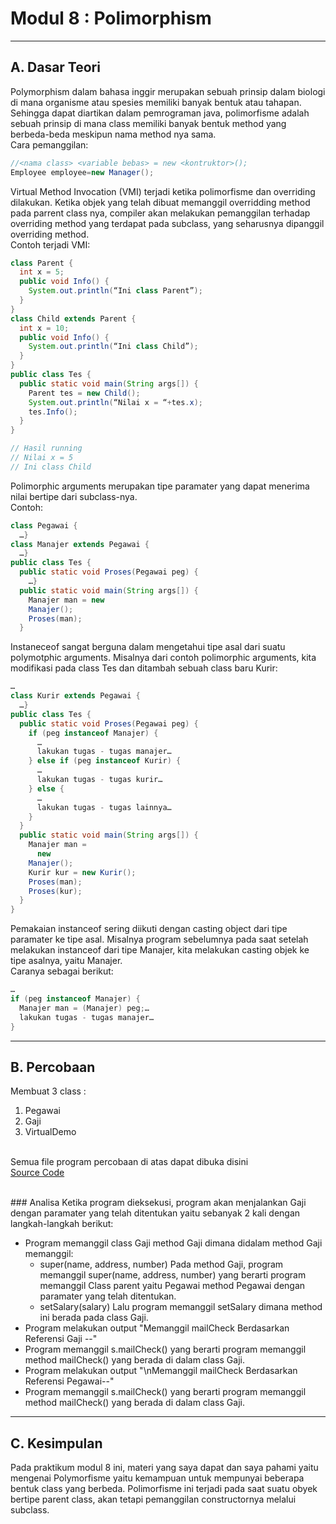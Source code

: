 # Modul 8 : Polimorphism


<hr>


## A. Dasar Teori
Polymorphism dalam bahasa inggir merupakan sebuah prinsip dalam biologi di mana organisme atau spesies memiliki banyak bentuk atau tahapan. Sehingga dapat diartikan dalam pemrograman java, polimorfisme adalah sebuah prinsip di mana class memiliki banyak bentuk method yang berbeda-beda meskipun nama method nya sama. <br>Cara pemanggilan:
```java
//<nama class> <variable bebas> = new <kontruktor>();
Employee employee=new Manager();
```

Virtual Method Invocation (VMI) terjadi ketika polimorfisme dan overriding dilakukan. Ketika objek yang telah dibuat memanggil overridding method pada parrent class nya, compiler akan melakukan pemanggilan terhadap overriding method yang terdapat pada subclass, yang seharusnya dipanggil overriding method. <br>Contoh terjadi VMI:
```java
class Parent {
  int x = 5;
  public void Info() {
    System.out.println(“Ini class Parent”);
  }
}
class Child extends Parent {
  int x = 10;
  public void Info() {
    System.out.println(“Ini class Child”);
  }
}
public class Tes {
  public static void main(String args[]) {
    Parent tes = new Child();
    System.out.println(“Nilai x = “+tes.x);
    tes.Info();
  }
}

// Hasil running
// Nilai x = 5
// Ini class Child
```

Polimorphic arguments merupakan tipe paramater yang dapat menerima nilai bertipe dari subclass-nya. <br>Contoh:
```java
class Pegawai {
  …}
class Manajer extends Pegawai {
  …}
public class Tes {
  public static void Proses(Pegawai peg) {
    …}
  public static void main(String args[]) {
    Manajer man = new
    Manajer();
    Proses(man);
  } 
```

Instaneceof sangat berguna dalam mengetahui tipe asal dari suatu polymotphic arguments. Misalnya dari contoh polimorphic arguments, kita modifikasi pada class Tes dan ditambah sebuah class baru Kurir:
```java
…
class Kurir extends Pegawai {
  …}
public class Tes {
  public static void Proses(Pegawai peg) {
    if (peg instanceof Manajer) {
      …
      lakukan tugas - tugas manajer…
    } else if (peg instanceof Kurir) {
      …
      lakukan tugas - tugas kurir…
    } else {
      …
      lakukan tugas - tugas lainnya…
    }
  }
  public static void main(String args[]) {
    Manajer man =
      new
    Manajer();
    Kurir kur = new Kurir();
    Proses(man);
    Proses(kur);
  }
}
```

Pemakaian instanceof sering diikuti dengan casting object dari tipe paramater ke tipe asal. Misalnya program sebelumnya pada saat setelah melakukan instanceof dari tipe Manajer, kita melakukan casting objek ke tipe asalnya, yaitu Manajer. <br>Caranya sebagai berikut:
```java
…
if (peg instanceof Manajer) {
  Manajer man = (Manajer) peg;…
  lakukan tugas - tugas manajer…
}
```


<hr>

## B. Percobaan
Membuat 3 class : <br>
1. Pegawai
2. Gaji
3. VirtualDemo

<br>Semua file program percobaan di atas dapat dibuka disini<br>
[Source Code](https://github.com/awaqo/20104016_Aqil-Jawadal-Furqon_SE04A_Pemrograman2/tree/modul7/src/modul8/percobaan)

<br>
### Analisa
Ketika program dieksekusi, program akan menjalankan Gaji dengan paramater yang telah ditentukan yaitu sebanyak 2 kali dengan langkah-langkah berikut:

- Program memanggil class Gaji method Gaji dimana didalam method Gaji memanggil:
  - super(name, address, number) Pada method Gaji, program memanggil super(name, address, number) yang berarti program memanggil Class parent yaitu Pegawai method Pegawai dengan paramater yang telah ditentukan.
  - setSalary(salary) Lalu program memanggil setSalary dimana method ini berada pada class Gaji.
- Program melakukan output "Memanggil mailCheck Berdasarkan Referensi Gaji --"
- Program memanggil s.mailCheck() yang berarti program memanggil method mailCheck() yang berada di dalam class Gaji.
- Program melakukan output "\nMemanggil mailCheck Berdasarkan Referensi Pegawai--"
- Program memanggil s.mailCheck() yang berarti program memanggil method mailCheck() yang berada di dalam class Gaji.

<hr>

## C. Kesimpulan
Pada praktikum modul 8 ini, materi yang saya dapat dan saya pahami yaitu mengenai Polymorfisme yaitu kemampuan untuk mempunyai
beberapa bentuk class yang berbeda. Polimorfisme ini terjadi pada saat suatu
obyek bertipe parent class, akan tetapi pemanggilan constructornya melalui
subclass.
